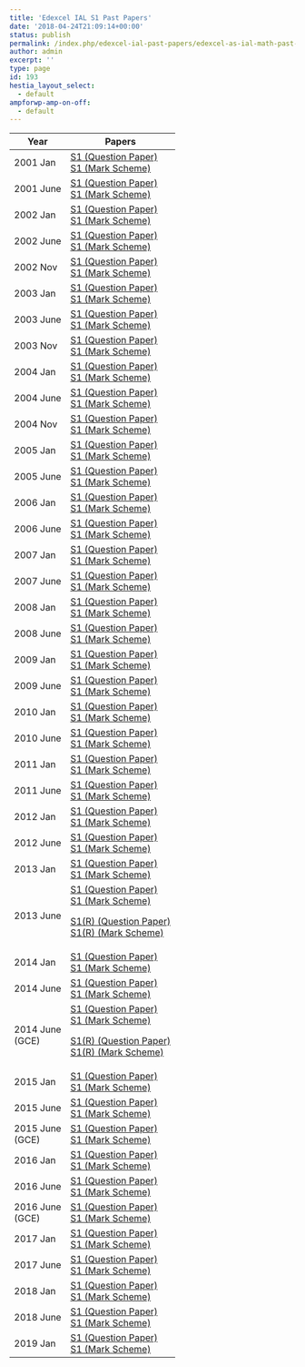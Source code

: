 ```yaml
---
title: 'Edexcel IAL S1 Past Papers'
date: '2018-04-24T21:09:14+00:00'
status: publish
permalink: /index.php/edexcel-ial-past-papers/edexcel-as-ial-math-past-papers/edexcel-ial-s1-past-papers
author: admin
excerpt: ''
type: page
id: 193
hestia_layout_select:
  - default
ampforwp-amp-on-off:
  - default
---
```


<table class="table" style="width: 100%;">
<thead>
<tr>
<th>Year</th>
<th>Papers</th>
</tr>
</thead>
<tbody>
<tr>
<td>2001 Jan</td>
<td>
<a href="https://www.dropbox.com/s/hysa29qn6f7ru8g/January%202001%20QP%20-%20S1%20Edexcel.pdf?dl=1">S1 (Question Paper)</a><br />
<a href="https://www.dropbox.com/s/5cjypfyv95de8ld/January%202001%20MS%20-%20S1%20Edexcel.pdf?dl=1">S1 (Mark Scheme)</a></td>
</tr>
<tr>
<td>2001 June</td>
<td>
<a href="https://www.dropbox.com/s/ans55tw1bghs87m/June%202001%20QP%20-%20S1%20Edexcel.pdf?dl=1">S1 (Question Paper)</a><br />
<a href="https://www.dropbox.com/s/l0ldy9n3vnw1jsw/June%202001%20MS%20-%20S1%20Edexcel.pdf?dl=1">S1 (Mark Scheme)</a></td>
</tr>
<tr>
<td>2002 Jan</td>
<td>
<a href="https://www.dropbox.com/s/h5s4gfiyu73e8lf/January%202002%20QP%20-%20S1%20Edexcel.pdf?dl=1">S1 (Question Paper)</a><br />
<a href="https://www.dropbox.com/s/yqmmwa5syejml9i/January%202002%20MS%20-%20S1%20Edexcel.pdf?dl=1">S1 (Mark Scheme)</a></td>
</tr>
<tr>
<td>2002 June</td>
<td>
<a href="https://www.dropbox.com/s/e2xtcd5rgv4qtnm/June%202002%20QP%20-%20S1%20Edexcel.pdf?dl=1">S1 (Question Paper)</a><br />
<a href="https://www.dropbox.com/s/9du4sebptx3u9wm/June%202002%20MS%20-%20S1%20Edexcel.pdf?dl=1">S1 (Mark Scheme)</a></td>
</tr>
<tr>
<td>2002 Nov</td>
<td>
<a href="https://www.dropbox.com/s/ak57nxwxwlr5dr0/November%202002%20QP%20-%20S1%20Edexcel.pdf?dl=1">S1 (Question Paper)</a><br />
<a href="https://www.dropbox.com/s/gwr1t1w9xkg2zbm/November%202002%20MS%20-%20S1%20Edexcel.pdf?dl=1">S1 (Mark Scheme)</a></td>
</tr>
<tr>
<td>2003 Jan</td>
<td>
<a href="https://www.dropbox.com/s/0o9g0snnmex5eto/January%202003%20QP%20-%20S1%20Edexcel.pdf?dl=1">S1 (Question Paper)</a><br />
<a href="https://www.dropbox.com/s/a1381rv1no9dzgy/January%202003%20MS%20-%20S1%20Edexcel.pdf?dl=1">S1 (Mark Scheme)</a></td>
</tr>
<tr>
<td>2003 June</td>
<td>
<a href="https://www.dropbox.com/s/oyi70mnini90wci/June%202003%20QP%20-%20S1%20Edexcel.pdf?dl=1">S1 (Question Paper)</a><br />
<a href="https://www.dropbox.com/s/y8xrzrhra7iyrsk/June%202003%20MS%20-%20S1%20Edexcel.pdf?dl=1">S1 (Mark Scheme)</a></td>
</tr>
<tr>
<td>2003 Nov</td>
<td>
<a href="https://www.dropbox.com/s/aa1vt1ljzujenot/November%202003%20QP%20-%20S1%20Edexcel.pdf?dl=1">S1 (Question Paper)</a><br />
<a href="https://www.dropbox.com/s/9o2w11hqrotfhbp/November%202003%20MS%20-%20S1%20Edexcel.pdf?dl=1">S1 (Mark Scheme)</a></td>
</tr>
<tr>
<td>2004 Jan</td>
<td>
<a href="https://www.dropbox.com/s/7z2ewx8lij9qvvl/January%202004%20QP%20-%20S1%20Edexcel.pdf?dl=1">S1 (Question Paper)</a><br />
<a href="https://www.dropbox.com/s/vmuoeaclv985v6j/January%202004%20MS%20-%20S1%20Edexcel.pdf?dl=1">S1 (Mark Scheme)</a></td>
</tr>
<tr>
<td>2004 June</td>
<td>
<a href="https://www.dropbox.com/s/0e5w89frgnn3aei/June%202004%20QP%20-%20S1%20Edexcel.pdf?dl=1">S1 (Question Paper)</a><br />
<a href="https://www.dropbox.com/s/xpfduuq3t1hg3ve/June%202004%20MS%20-%20S1%20Edexcel.pdf?dl=1">S1 (Mark Scheme)</a></td>
</tr>
<tr>
<td>2004 Nov</td>
<td>
<a href="https://www.dropbox.com/s/2nm8uphlsn94pdp/November%202004%20QP%20-%20S1%20Edexcel.pdf?dl=1">S1 (Question Paper)</a><br />
<a href="https://www.dropbox.com/s/irbzshefxeh31n2/November%202004%20MS%20-%20S1%20Edexcel.pdf?dl=1">S1 (Mark Scheme)</a></td>
</tr>
<tr>
<td>2005 Jan</td>
<td>
<a href="https://www.dropbox.com/s/yzwyy67m1e9io3r/January%202005%20QP%20-%20S1%20Edexcel.pdf?dl=1">S1 (Question Paper)</a><br />
<a href="https://www.dropbox.com/s/k9ncbf5ec4swqno/January%202005%20MS%20-%20S1%20Edexcel.pdf?dl=1">S1 (Mark Scheme)</a></td>
</tr>
<tr>
<td>2005 June</td>
<td>
<a href="https://www.dropbox.com/s/desevz5vakuc6ve/June%202005%20QP%20-%20S1%20Edexcel.pdf?dl=1">S1 (Question Paper)</a><br />
<a href="https://www.dropbox.com/s/4b7bj2uvp6ak6a0/June%202005%20MS%20-%20S1%20Edexcel.pdf?dl=1">S1 (Mark Scheme)</a></td>
</tr>
<tr>
<td>2006 Jan</td>
<td>
<a href="https://www.dropbox.com/s/g93acoflzjqtr24/January%202006%20QP%20-%20S1%20Edexcel.pdf?dl=1">S1 (Question Paper)</a><br />
<a href="https://www.dropbox.com/s/7exthj56e0aixb5/January%202006%20MS%20-%20S1%20Edexcel.pdf?dl=1">S1 (Mark Scheme)</a></td>
</tr>
<tr>
<td>2006 June</td>
<td>
<a href="https://www.dropbox.com/s/eqqqz2pnlf8b18o/June%202006%20QP%20-%20S1%20Edexcel.pdf?dl=1">S1 (Question Paper)</a><br />
<a href="https://www.dropbox.com/s/8shj99y0ratoigu/June%202006%20MS%20-%20S1%20Edexcel.pdf?dl=1">S1 (Mark Scheme)</a></td>
</tr>
<tr>
<td>2007 Jan</td>
<td>
<a href="https://www.dropbox.com/s/l87t7xlqvvgifpn/January%202007%20QP%20-%20S1%20Edexcel.pdf?dl=1">S1 (Question Paper)</a><br />
<a href="https://www.dropbox.com/s/8dmf23bbdtry9j4/January%202007%20MS%20-%20S1%20Edexcel.pdf?dl=1">S1 (Mark Scheme)</a></td>
</tr>
<tr>
<td>2007 June</td>
<td>
<a href="https://www.dropbox.com/s/21eaho2o1mr9co0/June%202007%20QP%20-%20S1%20Edexcel.pdf?dl=1">S1 (Question Paper)</a><br />
<a href="https://www.dropbox.com/s/nahwn766sd91bfo/June%202007%20MS%20-%20S1%20Edexcel.pdf?dl=1">S1 (Mark Scheme)</a></td>
</tr>
<tr>
<td>2008 Jan</td>
<td>
<a href="https://www.dropbox.com/s/pw15mganhy217l7/January%202008%20QP%20-%20S1%20Edexcel.pdf?dl=1">S1 (Question Paper)</a><br />
<a href="https://www.dropbox.com/s/brgposbu8nm3tml/January%202008%20MS%20-%20S1%20Edexcel.pdf?dl=1">S1 (Mark Scheme)</a></td>
</tr>
<tr>
<td>2008 June</td>
<td>
<a href="https://www.dropbox.com/s/vkq5i45qvpxu6m5/June%202008%20QP%20-%20S1%20Edexcel.pdf?dl=1">S1 (Question Paper)</a><br />
<a href="https://www.dropbox.com/s/yslq677pg75oysx/June%202008%20MS%20-%20S1%20Edexcel.pdf?dl=1">S1 (Mark Scheme)</a></td>
</tr>
<tr>
<td>2009 Jan</td>
<td>
<a href="https://www.dropbox.com/s/h12ndp478a2vkas/January%202009%20QP%20-%20S1%20Edexcel.pdf?dl=1">S1 (Question Paper)</a><br />
<a href="https://www.dropbox.com/s/47tvzv0x7l1lx2n/January%202009%20MS%20-%20S1%20Edexcel.pdf?dl=1">S1 (Mark Scheme)</a></td>
</tr>
<tr>
<td>2009 June</td>
<td>
<a href="https://www.dropbox.com/s/trhfj9synar61i9/June%202009%20QP%20-%20S1%20Edexcel.pdf?dl=1">S1 (Question Paper)</a><br />
<a href="https://www.dropbox.com/s/vyg5r3mwtmmwhy8/June%202009%20MS%20-%20S1%20Edexcel.pdf?dl=1">S1 (Mark Scheme)</a></td>
</tr>
<tr>
<td>2010 Jan</td>
<td>
<a href="https://www.dropbox.com/s/hs026nl0ayzkvg3/January%202010%20QP%20-%20S1%20Edexcel.pdf?dl=1">S1 (Question Paper)</a><br />
<a href="https://www.dropbox.com/s/h499uvl4j1u50xo/January%202010%20MS%20-%20S1%20Edexcel.pdf?dl=1">S1 (Mark Scheme)</a></td>
</tr>
<tr>
<td>2010 June</td>
<td>
<a href="https://www.dropbox.com/s/u3xqnicvq5yx9p0/June%202010%20QP%20-%20S1%20Edexcel.pdf?dl=1">S1 (Question Paper)</a><br />
<a href="https://www.dropbox.com/s/li043rufsl9nz4y/June%202010%20MS%20-%20S1%20Edexcel.pdf?dl=1">S1 (Mark Scheme)</a></td>
</tr>
<tr>
<td>2011 Jan</td>
<td>
<a href="https://www.dropbox.com/s/sdlzp40hw6sp8e7/January%202011%20QP%20-%20S1%20Edexcel.pdf?dl=1">S1 (Question Paper)</a><br />
<a href="https://www.dropbox.com/s/l2ipbay6vhrg80y/January%202011%20MS%20-%20S1%20Edexcel.pdf?dl=1">S1 (Mark Scheme)</a></td>
</tr>
<tr>
<td>2011 June</td>
<td>
<a href="https://www.dropbox.com/s/7e0epm95ynbu5ux/June%202011%20QP%20-%20S1%20Edexcel.pdf?dl=1">S1 (Question Paper)</a><br />
<a href="https://www.dropbox.com/s/n3hw9v6xxj7umhb/June%202011%20MS%20-%20S1%20Edexcel.pdf?dl=1">S1 (Mark Scheme)</a></td>
</tr>
<tr>
<td>2012 Jan</td>
<td>
<a href="https://www.dropbox.com/s/9arjcpuak98rsa5/January%202012%20QP%20-%20S1%20Edexcel.pdf?dl=1">S1 (Question Paper)</a><br />
<a href="https://www.dropbox.com/s/an2040rphaelc3g/January%202012%20MS%20-%20S1%20Edexcel.pdf?dl=1">S1 (Mark Scheme)</a></td>
</tr>
<tr>
<td>2012 June</td>
<td>
<a href="https://www.dropbox.com/s/zvcgq0kfh227gax/June%202012%20QP%20-%20S1%20Edexcel.pdf?dl=1">S1 (Question Paper)</a><br />
<a href="https://www.dropbox.com/s/4janukfhgw6i1mz/June%202012%20MS%20-%20S1%20Edexcel.pdf?dl=1">S1 (Mark Scheme)</a></td>
</tr>
<tr>
<td>2013 Jan</td>
<td>
<a href="https://www.dropbox.com/s/nqbe26jsfwbfihs/January%202013%20QP%20-%20S1%20Edexcel.pdf?dl=1">S1 (Question Paper)</a><br />
<a href="https://www.dropbox.com/s/ysxegk974x8ers1/January%202013%20MS%20-%20S1%20Edexcel.pdf?dl=1">S1 (Mark Scheme)</a></td>
</tr>
<tr>
<td>2013 June</td>
<td>
<a href="https://www.dropbox.com/s/v7wrv8s4206twkn/June%202013%20QP%20-%20S1%20Edexcel.pdf?dl=1">S1 (Question Paper)</a><br />
<a href="https://www.dropbox.com/s/3z5hyxmyt8zzdxs/June%202013%20MS%20-%20S1%20Edexcel.pdf?dl=1">S1 (Mark Scheme)</a>
<p>
<a href="https://www.dropbox.com/s/iuq4yyk23iy8lew/June%202013%20%28R%29%20QP%20-%20S1%20Edexcel.pdf?dl=1">S1(R) (Question Paper)</a><br />
<a href="https://www.dropbox.com/s/defgy7wiwcgzaj9/June%202013%20%28R%29%20MS%20-%20S1%20Edexcel.pdf?dl=1">S1(R) (Mark Scheme)</a></p>
</td>
</tr>
<tr>
<td>2014 Jan</td>
<td>
<a href="https://www.dropbox.com/s/0k9s8cslhwyj7yu/January%202014%20%28IAL%29%20QP%20-%20S1%20Edexcel.pdf?dl=1">S1 (Question Paper)</a><br />
<a href="https://www.dropbox.com/s/20n8brfs25ecm6t/January%202014%20%28IAL%29%20MS%20-%20S1%20Edexcel.pdf?dl=1">S1 (Mark Scheme)</a></td>
</tr>
<tr>
<td>2014 June</td>
<td>
<a href="https://www.dropbox.com/s/cmxya9t5o59nwrp/June%202014%20%28IAL%29%20QP%20-%20S1%20Edexcel.pdf?dl=1">S1 (Question Paper)</a><br />
<a href="https://www.dropbox.com/s/qelsuakoath29az/June%202014%20%28IAL%29%20MS%20-%20S1%20Edexcel.pdf?dl=1">S1 (Mark Scheme)</a></td>
</tr>
<tr>
<td>2014 June<br />(GCE)</td>
<td>
<a href="https://www.dropbox.com/s/fpswzok7v2au3j7/June%202014%20QP%20-%20S1%20Edexcel.pdf?dl=1">S1 (Question Paper)</a><br />
<a href="https://www.dropbox.com/s/r08qxtsiguaqe5h/June%202014%20MS%20-%20S1%20Edexcel.pdf?dl=1">S1 (Mark Scheme)</a>
<p>
<a href="https://www.dropbox.com/s/ni22vwdh0x3o9uc/June%202014%20%28R%29%20QP%20-%20S1%20Edexcel.pdf?dl=1">S1(R) (Question Paper)</a><br />
<a href="https://www.dropbox.com/s/q10f6t3r9xt0sw0/June%202014%20%28R%29%20MS%20-%20S1%20Edexcel.pdf?dl=1">S1(R) (Mark Scheme)</a></p>
</td>
</tr>
<tr>
<td>2015 Jan</td>
<td>
<a href="https://www.dropbox.com/s/4hh6pvkteupdysj/WST01_01_que_20150115.pdf?dl=1">S1 (Question Paper)</a><br />
<a href="https://www.dropbox.com/s/owcm5mqffden9hd/WST01_01_msc_20150305.pdf?dl=1">S1 (Mark Scheme)</a></td>
</tr>
<tr>
<td>2015 June</td>
<td>
<a href="https://www.dropbox.com/s/zmo5bodn9wp21w6/WST01_01_que_20150605.pdf?dl=1">S1 (Question Paper)</a><br />
<a href="https://www.dropbox.com/s/9xr63ndmpn8zu86/WST01_01_msc_20150812.pdf?dl=1">S1 (Mark Scheme)</a></td>
</tr>
<tr>
<td>2015 June<br />(GCE)</td>
<td>
<a href="https://www.dropbox.com/s/ahzvjy7uu8v5puu/6683_01_que_20150605.pdf?dl=1">S1 (Question Paper)</a><br />
<a href="https://www.dropbox.com/s/wpt9uaak1gkhz1t/6683_01_msc_20150812.pdf?dl=1">S1 (Mark Scheme)</a></td>
</tr>
<tr>
<td>2016 Jan</td>
<td>
<a href="https://www.dropbox.com/s/h2kgwcpn4310mxg/WST01_01_que_20160127.pdf?dl=1">S1 (Question Paper)</a><br />
<a href="https://www.dropbox.com/s/ittm1izti3edha6/WST01_01_msc_20160302.pdf?dl=1">S1 (Mark Scheme)</a></td>
</tr>
<tr>
<td>2016 June</td>
<td>
<a href="https://www.dropbox.com/s/aeilrb2qlavoog2/WST01_01_que_20160615.pdf?dl=1">S1 (Question Paper)</a><br />
<a href="https://www.dropbox.com/s/182n80pgvocqdup/June%202016%20%28IAL%29%20MS%20-%20S1%20Edexcel.pdf?dl=0">S1 (Mark Scheme)</a></td>
</tr>
<tr>
<td>2016 June<br />(GCE)</td>
<td>
<a href="https://www.dropbox.com/s/pnbmqskrbid6yey/June%202016%20QP%20-%20S1%20Edexcel.pdf?dl=1">S1 (Question Paper)</a><br />
<a href="https://www.dropbox.com/s/xh0gdi83atvlfcd/June%202016%20MS%20-%20S1%20Edexcel.pdf?dl=1">S1 (Mark Scheme)</a></td>
</tr>
<tr>
<td>2017 Jan</td>
<td>
<a href="https://qualifications.pearson.com/content/dam/pdf/International%20Advanced%20Level/Mathematics/2013/Exam%20materials/WST01_01_que_20170120.pdf">S1 (Question Paper)</a><br />
<a href="https://qualifications.pearson.com/content/dam/pdf/International%20Advanced%20Level/Mathematics/2013/Exam%20materials/WST01_01_MS%20Checked.pdf">S1 (Mark Scheme)</a></td>
</tr>
<tr>
<td>2017 June</td>
<td>
<a href="https://qualifications.pearson.com/content/dam/pdf/International%20Advanced%20Level/Mathematics/2013/Exam%20materials/WST01_01_que_20170607.pdf">S1 (Question Paper)</a><br />
<a href="https://qualifications.pearson.com/content/dam/pdf/International%20Advanced%20Level/Mathematics/2013/Exam%20materials/WST01_01_rms_20170816.pdf">S1 (Mark Scheme)</a></td>
</tr>
<tr>
<td>2018 Jan</td>
<td>
<a href="https://qualifications.pearson.com/content/dam/pdf/International%20Advanced%20Level/Mathematics/2013/Exam%20materials/WST01_01_que_20180118.pdf">S1 (Question Paper)</a><br />
<a href="https://qualifications.pearson.com/content/dam/pdf/International%20Advanced%20Level/Mathematics/2013/Exam%20materials/WST01_01_rms_20180308.pdf">S1 (Mark Scheme)</a></td>
</tr>
<tr>
<td>2018 June</td>
<td>
<a href="https://qualifications.pearson.com/content/dam/pdf/International%20Advanced%20Level/Mathematics/2013/Exam%20materials/WST01_01_que_20180614.pdf">S1 (Question Paper)</a><br />
<a href="https://qualifications.pearson.com/content/dam/pdf/International%20Advanced%20Level/Mathematics/2013/Exam%20materials/WST01_01_rms_20180815.pdf">S1 (Mark Scheme)</a></td>
</tr>
<tr>
<td>2019 Jan</td>
<td>
<a href="https://qualifications.pearson.com/content/dam/pdf/International%20Advanced%20Level/Mathematics/2013/Exam%20materials/WST01_01_que_20190118.pdf">S1 (Question Paper)</a><br />
<a href="https://qualifications.pearson.com/content/dam/pdf/International%20Advanced%20Level/Mathematics/2013/Exam%20materials/WST01_01_msc_20190307.pdf">S1 (Mark Scheme)</a></td>
</tr>
</tbody>
</table>
